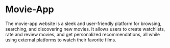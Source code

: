 # Movie-App
The movie-app website is a sleek and user-friendly platform for browsing, searching, and discovering new movies. It allows users to create watchlists, rate and review movies, and get personalized recommendations, all while using external platforms to watch their favorite films.
